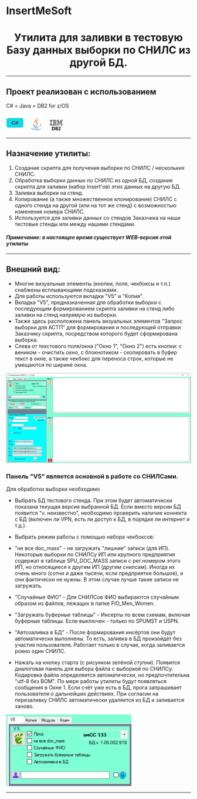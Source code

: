 # InsertMeSoft

<h1 align="center">Утилита для заливки в тестовую Базу данных выборки по СНИЛС из другой БД.</h1>
<hr>

## Проект реализован с использованием
C# = Java = DB2 for z/OS

![](/design/icons/cs.png)&emsp;![](/design/icons/Java.png)&emsp;![ ](/design/icons/db2.png)
<hr>

## Назначение утилиты: 

1. Создание скрипта для получения выборки по СНИЛС / нескольких СНИЛС.
2. Обработка выборки данных по СНИЛС из одной БД, создание скрипта для заливки (набор Insert'ов) этих данных на другую БД.
3. Заливка выборки на стенд.
4. Копирование (а также множественное клонирование) СНИЛС с одного стенда на другой (или на тот же стенд) с возможностью изменения номера СНИЛС.
5. Используется для заливки данных со стендов Заказчика на наши тестовые стенды или между нашими стендами.


#### _Примечание:_ _в настоящее время существует WEB-версия этой утилиты_
<hr>

## Внешний вид:
* Многие визуальные элементы (кнопки, поля, чекбоксы и т.п.) снабжены всплывающими подсказками.
* Для работы используются вкладки "V5" и "Копия".
* Вкладка "V5", предназначенная для обработки выборки с последующим формированием скрипта заливки на стенд либо заливки на стенд напрямую из выборки.
* Также здесь расположена панель визуальных элементов "Запрос выборки для АСТП" для формирования и последующей отправки Заказчику скрипта, посредством которого будет сформирована выборка.
* Слева от текстового поля/окна ("Окно 1", "Окно 2") есть кнопки: с веником - очистить окно, с блокнотиком - скопировать в буфер текст в окне, а также чекбокс для переноса строк, которые не умещаются по ширине окна.
  
![ ](/design/images/vid1.png)

### Панель "V5" является основной в работе со СНИЛСами.

Для обработки выборки необходимо 

* Выбрать БД тестового стенда. При этом будет автоматически показана текущая версия выбранной БД. Если вместо версии БД появится "v. неизвестно", необходимо проверить наличие коннекта с БД (включен ли VPN, есть ли доступ к БД, в порядке ли интернет и т.д.).
* Выбрать режим работы с помощью набора чекбоксов:
* "не все doc_mass" - не загружать "лишние" записи (для ИП). Некоторые выборки по СНИЛСу ИП или крупного предприятия содержат в таблице SPU_DOC_MASS записи с рег.номером этого ИП, но относящиеся к другим ИП (другим снилсам). 
Иногда их очень много (сотни и даже тысячи, если предприятие большое), и они фактически не нужны. В этом случае лучше такие записи не загружать.

* "Случайные ФИО" - Для СНИЛСов ФИО выбираются случайным образом из файлов, лежащих в папке FIO_Men_Women.
* "Загружать буферные таблицы" - Инсерты по всем схемам, включая буферные таблицы. Если выключен - только по SPUMST и USPN.
* "Автозаливка в БД" - После формирования инсёртов они будут автоматически выполнены. То есть, заливка в БД произойдёт без участия пользователя. Работает только в случае, когда заливается ровно один СНИЛС.
* Нажать на кнопку старта (с рисунком зелёной ступни). Появится диалоговая панель для выбора файла с выборкой по СНИЛСу. Кодировка файла определяется автоматически, но предпочтительна "utf-8 без BOM". По мере работы утилиты будут появляться сообщения в Окне 1. Если счёт уже есть в БД, прога запрашивает пользователя о дальнейших действиях. При согласии на перезаливку СНИЛС автоматически удаляется из БД и заливается заново.


![ ](/design/images/panelV5.png)

<hr>

